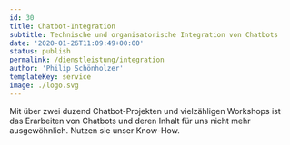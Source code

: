 ```yaml
---
id: 30
title: Chatbot-Integration
subtitle: Technische und organisatorische Integration von Chatbots
date: '2020-01-26T11:09:49+00:00'
status: publish
permalink: /dienstleistung/integration
author: 'Philip Schönholzer'
templateKey: service
image: ./logo.svg
---
```


Mit über zwei duzend Chatbot-Projekten und vielzähligen Workshops ist das Erarbeiten von Chatbots und deren Inhalt für uns nicht mehr ausgewöhnlich. Nutzen sie unser Know-How.
